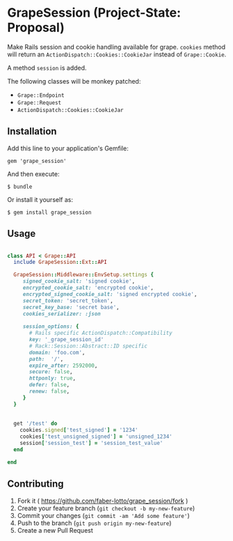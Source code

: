 # GrapeSession (Project-State: Proposal)

Make Rails session and cookie handling available for grape. `cookies` method 
will return an `ActionDispatch::Cookies::CookieJar` instead of `Grape::Cookie`.

A method `session` is added.

The following classes will be monkey patched:

* `Grape::Endpoint`
* `Grape::Request`
* `ActionDispatch::Cookies::CookieJar`


## Installation

Add this line to your application's Gemfile:

    gem 'grape_session'

And then execute:

    $ bundle

Or install it yourself as:

    $ gem install grape_session

## Usage

```ruby

class API < Grape::API
  include GrapeSession::Ext::API

  GrapeSession::Middleware::EnvSetup.settings {
     signed_cookie_salt: 'signed cookie',
     encrypted_cookie_salt: 'encrypted cookie',
     encrypted_signed_cookie_salt: 'signed encrypted cookie',
     secret_token: 'secret_token',
     secret_key_base: 'secret base',
     cookies_serializer: :json
     
     session_options: { 
       # Rails specific ActionDispatch::Compatibility
       key: '_grape_session_id' 
       # Rack::Session::Abstract::ID specific
       domain: 'foo.com',
       path:  '/',
       expire_after: 2592000,
       secure: false,
       httponly: true,
       defer: false,
       renew: false,
     }
  }
  
  
  get '/test' do
    cookies.signed['test_signed'] = '1234'
    cookies['test_unsigned_signed'] = 'unsigned_1234'
    session['session_test'] = 'session_test_value'
  end

end


```

## Contributing

1. Fork it ( https://github.com/faber-lotto/grape_session/fork )
2. Create your feature branch (`git checkout -b my-new-feature`)
3. Commit your changes (`git commit -am 'Add some feature'`)
4. Push to the branch (`git push origin my-new-feature`)
5. Create a new Pull Request
